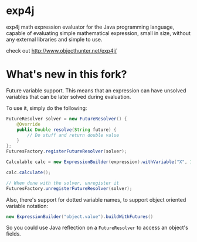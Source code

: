 exp4j
=====

exp4j math expression evaluator for the Java programming language, capable of evaluating simple mathematical 
expression, small in size, without any external libraries and simple to use.

check out http://www.objecthunter.net/exp4j/

What's new in this fork?
==========================

Future variable support. This means that an expression can have unsolved variables that can be later solved during evaluation.

To use it, simply do the following:

```java
FutureResolver solver = new FutureResolver() {
    @Override
    public Double resolve(String future) {
        // Do stuff and return double value
    }
};
FuturesFactory.registerFutureResolver(solver);

Calculable calc = new ExpressionBuilder(expression).withVariable("X", 12).buildWithFutures();

calc.calculate();

// When done with the solver, unregister it
FuturesFactory.unregisterFutureResolver(solver);
```

Also, there's support for dotted variable names, to support object oriented variable notation:

```java
new ExpressionBuilder("object.value").buildWithFutures()
```

So you could use Java reflection on a `FutureResolver` to access an object's fields.
